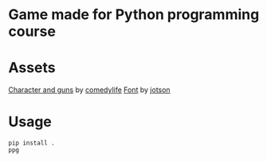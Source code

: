# Game made for Python programming course

# Assets
[Character and guns](https://comedylife.itch.io/top-down-asset-pack-like-hotline-miami) by [comedylife](https://comedylife.itch.io/)
[Font](https://jotson.itch.io/gravity-pixel-font) by [jotson](https://jotson.itch.io/)

# Usage
``` 
pip install .
ppg
```
